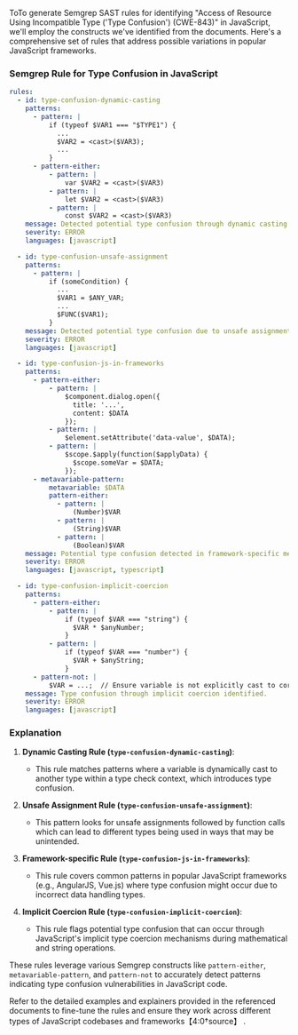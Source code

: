 ToTo generate Semgrep SAST rules for identifying "Access of Resource Using Incompatible Type ('Type Confusion') (CWE-843)" in JavaScript, we'll employ the constructs we've identified from the documents. Here's a comprehensive set of rules that address possible variations in popular JavaScript frameworks.

### Semgrep Rule for Type Confusion in JavaScript

```yaml
rules:
  - id: type-confusion-dynamic-casting
    patterns:
      - pattern: |
          if (typeof $VAR1 === "$TYPE1") {
            ...
            $VAR2 = <cast>($VAR3);
            ...
          }
      - pattern-either:
          - pattern: |
              var $VAR2 = <cast>($VAR3)
          - pattern: |
              let $VAR2 = <cast>($VAR3)
          - pattern: |
              const $VAR2 = <cast>($VAR3)
    message: Detected potential type confusion through dynamic casting.
    severity: ERROR
    languages: [javascript]

  - id: type-confusion-unsafe-assignment
    patterns:
      - pattern: |
          if (someCondition) {
            ...
            $VAR1 = $ANY_VAR;
            ...
            $FUNC($VAR1);
          }
    message: Detected potential type confusion due to unsafe assignment followed by a function call.
    severity: ERROR
    languages: [javascript]

  - id: type-confusion-js-in-frameworks
    patterns:
      - pattern-either:
          - pattern: |
              $component.dialog.open({
                title: '...',
                content: $DATA
              });
          - pattern: |
              $element.setAttribute('data-value', $DATA);
          - pattern: |
              $scope.$apply(function($applyData) {
                $scope.someVar = $DATA;
              });
      - metavariable-pattern:
          metavariable: $DATA
          pattern-either:
            - pattern: |
                (Number)$VAR
            - pattern: |
                (String)$VAR
            - pattern: |
                (Boolean)$VAR
    message: Potential type confusion detected in framework-specific method.
    severity: ERROR
    languages: [javascript, typescript]

  - id: type-confusion-implicit-coercion
    patterns:
      - pattern-either:
          - pattern: |
              if (typeof $VAR === "string") {
                $VAR * $anyNumber;
              }
          - pattern: |
              if (typeof $VAR === "number") {
                $VAR + $anyString;
              }
      - pattern-not: |
          $VAR = ...;  // Ensure variable is not explicitly cast to correct type in the following lines.
    message: Type confusion through implicit coercion identified.
    severity: ERROR
    languages: [javascript]
```

### Explanation

1. **Dynamic Casting Rule (`type-confusion-dynamic-casting`)**:
   - This rule matches patterns where a variable is dynamically cast to another type within a type check context, which introduces type confusion.

2. **Unsafe Assignment Rule (`type-confusion-unsafe-assignment`)**:
   - This pattern looks for unsafe assignments followed by function calls which can lead to different types being used in ways that may be unintended.

3. **Framework-specific Rule (`type-confusion-js-in-frameworks`)**:
   - This rule covers common patterns in popular JavaScript frameworks (e.g., AngularJS, Vue.js) where type confusion might occur due to incorrect data handling types.

4. **Implicit Coercion Rule (`type-confusion-implicit-coercion`)**:
   - This rule flags potential type confusion that can occur through JavaScript's implicit type coercion mechanisms during mathematical and string operations.

These rules leverage various Semgrep constructs like `pattern-either`, `metavariable-pattern`, and `pattern-not` to accurately detect patterns indicating type confusion vulnerabilities in JavaScript code.

Refer to the detailed examples and explainers provided in the referenced documents to fine-tune the rules and ensure they work across different types of JavaScript codebases and frameworks【4:0†source】   .